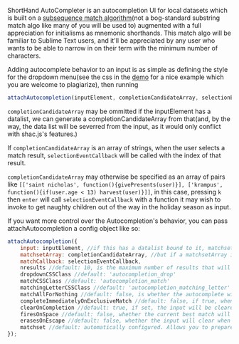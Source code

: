 ShortHand AutoCompleter is an autocompletion UI for local datasets which is built on a [subsequence match algorithm](https://github.com/makoConstruct/CleverMatcher)(not a bog-standard substring match algo like many of you will be used to) augmented with a full appreciation for initialisms as mnemonic shorthands. This match algo will be familiar to Sublime Text users, and it'll be appreciated by any user who wants to be able to narrow in on their term with the minimum number of characters.

Adding autocomplete behavior to an input is as simple as defining the style for the dropdown menu(see the css in the [demo](http://makopool.com/autocompleteDemo.html) for a nice example which you are welcome to plagiarize), then running
```javascript
attachAutocompletion(inputElement, completionCandidateArray, selectionEventCallback);
```
`completionCandidateArray` may be ommitted if the inputElement has a datalist, we can generate a completionCandidateArray from that(and, by the way, the data list will be severred from the input, as it would only conflict with shac.js's features.)

If `completionCandidateArray` is an array of strings, when the user selects a match result, `selectionEventCallback` will be called with the index of that result.

`completionCandidateArray` may otherwise be specified as an array of pairs like `[['saint nicholas', function(){givePresents(user)}], ['krampus', function(){if(user.age < 13) harvest(user)}]]`, in this case, pressing `k` then `enter` will call `selectionEventCallback` with a function it may wish to invoke to get naughty children out of the way in the holiday season as input.

If you want more control over the Autocompletion's behavior, you can pass attachAutocompletion a config object like so:
```javascript
attachAutocompletion({
	input: inputElement, //if this has a datalist bound to it, matchsetArray can be generated from that
	matchsetArray: completionCandidateArray, //but if a matchsetArray is specified, the datalist will be ignored(in fact, it will be removed)
	matchCallback: selectionEventCallback,
	nresults //default: 10, is the maximum number of results that will be returned from a query
	dropdownCSSClass //default: 'autocompletion_drop'
	matchCSSClass //default: 'autocompletion_match'
	matchingLetterCSSClass //default: 'autocompletion_matching_letter'
	matchAllForNothing //default: false, is whether the autocomplete will get matches when the input is empty
	completeImmediatelyOnExclusiveMatch //default: false, if true, when the user provides an input that matches one and only one result, that result will be selected immediately and automatically.
	clearOnCompletion //default: true, if set, the input will be cleared when the user selects a result
	firesOnSpace //default: false, whether the current best match will be selected when the user presses space
	erasesOnEscape //default: false, whether the input will clear when the user presses escape
	matchset //default: automatically configured. Allows you to prepare your own shac MatchSet. Not recommended.
});
```